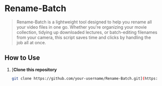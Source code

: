 # Rename-Batch
> Rename-Batch is a lightweight tool designed to help you rename all your video files in one go. Whether you're organizing your movie collection, tidying up downloaded lectures, or batch-editing filenames from your camera, this script saves time and clicks by handling the job all at once.

## How to Use

1. [**Clone this repository**  
   ```bash
   git clone https://github.com/your-username/Rename-Batch.git](https://github.com/Jetsvk/Rename-Batch)
